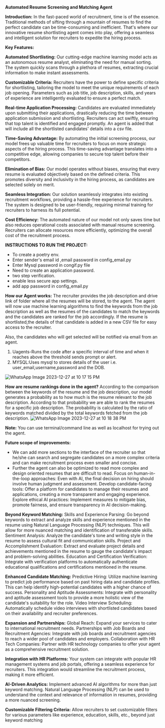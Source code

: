 **Automated Resume Screening and Matching Agent**

**Introduction:**
In the fast-paced world of recruitment, time is of the essence. Traditional methods of sifting through a mountain of resumes to find the perfect candidate can be time-consuming and inefficient. That's where our innovative resume shortlisting agent comes into play, offering a seamless and intelligent solution for recruiters to expedite the hiring process.

**Key Features:**

**Automated Shortlisting:**
Our cutting-edge machine learning model acts as an autonomous resume analyst, eliminating the need for manual sorting.
The system quickly scans through a plethora of resumes, extracting crucial information to make instant assessments.

**Customizable Criteria:**
Recruiters have the power to define specific criteria for shortlisting, tailoring the model to meet the unique requirements of each job opening.
Parameters such as job title, job description, skills, and years of experience are intelligently evaluated to ensure a perfect match.

**Real-time Application Processing:**
Candidates are evaluated immediately upon submitting their applications, drastically reducing the time between application submission and shortlisting.
Recruiters can act swiftly, ensuring that top talent is identified and engaged promptly.
An agent is added that will include all the shortlisted candidates' details into a csv file.

**Time-Saving Advantage:**
By automating the initial screening process, our model frees up valuable time for recruiters to focus on more strategic aspects of the hiring process.
This time-saving advantage translates into a competitive edge, allowing companies to secure top talent before their competitors.

**Elimination of Bias:**
Our model operates without biases, ensuring that every resume is evaluated objectively based on the defined criteria.
This promotes diversity and inclusivity in the hiring process, as candidates are selected solely on merit.

**Seamless Integration:**
Our solution seamlessly integrates into existing recruitment workflows, providing a hassle-free experience for recruiters.
The system is designed to be user-friendly, requiring minimal training for recruiters to harness its full potential.

**Cost Efficiency:**
The automated nature of our model not only saves time but also reduces operational costs associated with manual resume screening.
Recruiters can allocate resources more efficiently, optimizing the overall cost of the recruitment process.

**INSTRUCTIONS TO RUN THE PROJECT:**
* To create a poetry env.
* Enter sender's email id ,email password in config_email.py
* Enter Mysql password in congif.py file
* Need to create an application password.
* two step verification.
* enable less secure app settings.
* add app password in config_email.py

  
**How our Agent works:**
The recruiter provides the job description and drive link of folder where all the resumes will be stored, to the agent.
 The agent will now use machine learning algorithms to find the keywords from the job description as well as the resumes of the candidates to match the keywords and the candidates are ranked for the job accordingly.
If the resume is shortlisted,the details of that candidate is added in a new CSV file for easy access to the recruiter.

Also, the candidates who will get selected will be notified via email from an agent.
1. Uagents-Runs the code after a specific interval of time and when it reaches above the threshold sends prompt or alert.
2. MYSQL:Uses mysql to stores details of the user i.e. user_email,username,password and the DOB.

![WhatsApp Image 2023-12-27 at 10 17 15 PM](https://github.com/Ekansh-Bhushan/hackaifinal/assets/144479893/0ee86f8a-c5f8-4ccf-a1ae-b34b845aa564)

   
**How are resume rankings done in the agent?**
According to the comparison between the keywords of the resume and the job description, our model generates a probability as to how much is the resume relevant to the job description. According to that probability we are able to rank the resumes for a specific job description.
The probability is calculated by the ratio of keywords matched divided by the total keywords fetched from the job description.
![WhatsApp Image 2023-12-27 at 10 18 38 PM](https://github.com/Ekansh-Bhushan/hackaifinal/assets/144479893/bee6fa64-a20d-4d8f-a978-6beb8df031eb)


**Note:** You can use terminal/command line as well as localhost for trying out the agent.

**Future scope of improvements:**
* We can add more sections to the interface of the recruiter so that he/she can search and segregate candidates on a more complex criteria and can make recruitment process even smaller and concise.
* Further the agent can also be optimized to read more complex and design oriented resumes that are difficult to read.
Focus on human-in-the-loop approaches: Even with AI, the final decision on hiring should involve human judgment and assessment.
Develop candidate-facing tools: Offer a platform for candidates to manage their resumes and applications, creating a more transparent and engaging experience.
Explore ethical AI practices: Implement measures to mitigate bias, promote fairness, and ensure transparency in AI decision-making.

**Beyond Keyword Matching:**
Skills and Experience Parsing: Go beyond keywords to extract and analyze skills and experience mentioned in the resume using Natural Language Processing (NLP) techniques. This will allow for more nuanced matching and identification of transferable skills.
Sentiment Analysis: Analyze the candidate's tone and writing style in the resume to assess cultural fit and communication skills.
Project and Accomplishment Evaluation: Extract and evaluate project details and achievements mentioned in the resume to gauge the candidate's impact and problem-solving abilities.
Education and Certification Verification: Integrate with verification platforms to automatically authenticate educational qualifications and certifications mentioned in the resume.

**Enhanced Candidate Matching:**
Predictive Hiring: Utilize machine learning to predict job performance based on past hiring data and candidate profiles. This can help identify high-potential candidates with a higher chance of success.
Personality and Aptitude Assessments: Integrate with personality and aptitude assessment tools to provide a more holistic view of the candidate's suitability for the role.
Video Interview Scheduling: Automatically schedule video interviews with shortlisted candidates based on their availability and recruiter preferences.

**Expansion and Partnerships:**
Global Reach: Expand your services to cater to international recruitment needs.
Partnerships with Job Boards and Recruitment Agencies: Integrate with job boards and recruitment agencies to reach a wider pool of candidates and employers.
Collaboration with HR Tech Companies: Partner with HR technology companies to offer your agent as a comprehensive recruitment solution.

**Integration with HR Platforms:**
Your system can integrate with popular HR management systems and job portals, offering a seamless experience for recruiters. This integration would streamline the recruitment process, making it more efficient.

**AI-Driven Analytics:**
Implement advanced AI algorithms for more than just keyword matching. Natural Language Processing (NLP) can be used to understand the context and relevance of information in resumes, providing a more nuanced screening.

**Customizable Filtering Criteria:**
Allow recruiters to set customizable filters for various parameters like experience, education, skills, etc., beyond just keyword matching
